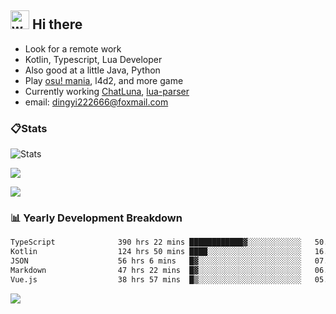 ## <img alt="wave" src="https://raw.githubusercontent.com/MartinHeinz/MartinHeinz/master/wave.gif" width="30px"> Hi there

- Look for a remote work
- Kotlin, Typescript, Lua Developer
- Also good at a little Java, Python
- Play [osu! mania](https://osu.ppy.sh/users/29808669), l4d2, and more game
- Currently working [ChatLuna](https://github.com/ChatLunaLab), [lua-parser](https://github.com/dingyi222666/lua-parser)
- email: [dingyi222666@foxmail.com](mailto:dingyi222666@foxmail.com)

### 📋Stats

![Stats](https://github-readme-stats.vercel.app/api?username=dingyi222666&show_icons=true&icon_color=47A69E&title_color=47A69E&count_private=true)    

![](https://api.githubtrends.io/user/svg/dingyi222666/langs?time_range=one_year&include_private=True&loc_metric=changed&theme=classic)

![](http://github-profile-summary-cards.vercel.app/api/cards/productive-time?username=dingyi222666&theme=nord_dark&utcOffset=8)

### 📊 Yearly Development Breakdown

<!--START_SECTION:waka-->

```txt
TypeScript              390 hrs 22 mins ████████████▓░░░░░░░░░░░░   50.44 %
Kotlin                  124 hrs 50 mins ████░░░░░░░░░░░░░░░░░░░░░   16.13 %
JSON                    56 hrs 6 mins   █▓░░░░░░░░░░░░░░░░░░░░░░░   07.25 %
Markdown                47 hrs 22 mins  █▓░░░░░░░░░░░░░░░░░░░░░░░   06.12 %
Vue.js                  38 hrs 57 mins  █▒░░░░░░░░░░░░░░░░░░░░░░░   05.03 %
```

<!--END_SECTION:waka-->

![](https://komarev.com/ghpvc/?username=dingyi222666)

